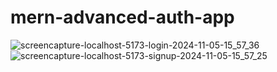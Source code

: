 # mern-advanced-auth-app
![screencapture-localhost-5173-login-2024-11-05-15_57_36](https://github.com/user-attachments/assets/2836b0e6-acd2-42a3-a086-6d64cfa70b93)
![screencapture-localhost-5173-signup-2024-11-05-15_57_25](https://github.com/user-attachments/assets/77618a84-d094-493e-9521-6cd4584e16e3)
